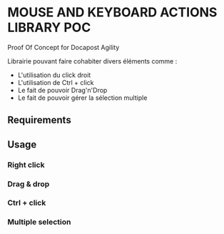 # MOUSE AND KEYBOARD ACTIONS LIBRARY POC
Proof Of Concept for Docapost Agility

Librairie pouvant faire cohabiter divers éléments comme :

* L'utilisation du click droit
* L'utilisation de Ctrl + click
* Le fait de pouvoir Drag'n'Drop
* Le fait de pouvoir gérer la sélection multiple


## Requirements


## Usage


### Right click

### Drag & drop

### Ctrl + click

### Multiple selection